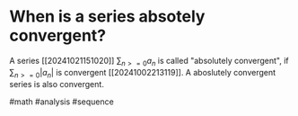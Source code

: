 # When is a series absotely convergent? 
A series [[20241021151020]] $\sum_{n>=0} a_n$ is called "absolutely convergent", if $\sum_{n>=0}|a_n|$ is convergent [[20241002213119]].
A aboslutely convergent series is also convergent.

#math #analysis #sequence